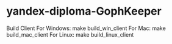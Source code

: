 # yandex-diploma-GophKeeper

Build Client
For Windows:
    make build_win_client
For Mac:
    make build_mac_client
For Linux:
    make build_linux_client
